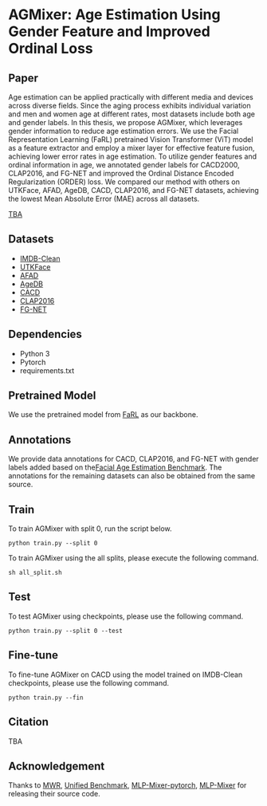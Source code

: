 # AGMixer: Age Estimation Using Gender Feature and Improved Ordinal Loss

## Paper

Age estimation can be applied practically with different media and devices across diverse fields. Since the aging process exhibits individual variation and men and women age at different rates, most datasets include both age and gender labels. In this thesis, we propose AGMixer, which leverages gender information to reduce age estimation errors.
We use the Facial Representation Learning (FaRL) pretrained Vision Transformer (ViT) model as a feature extractor and employ a mixer layer for effective feature fusion, achieving lower error rates in age estimation. To utilize gender features and ordinal information in age, we annotated gender labels for CACD2000, CLAP2016, and FG-NET and improved the Ordinal Distance Encoded Regularization (ORDER) loss. We compared our method with others on UTKFace, AFAD, AgeDB, CACD,
CLAP2016, and FG-NET datasets, achieving the lowest Mean Absolute Error (MAE)
across all datasets.

[TBA]()

## Datasets

- [IMDB-Clean](https://github.com/yiminglin-ai/imdb-clean)  
- [UTKFace](https://susanqq.github.io/UTKFace/)  
- [AFAD](https://github.com/John-niu-07/tarball)  
- [AgeDB](https://ibug.doc.ic.ac.uk/resources/agedb/)  
- [CACD](https://bcsiriuschen.github.io/CARC/)  
- [CLAP2016](https://chalearnlap.cvc.uab.cat/dataset/19/description/#)  
- [FG-NET](https://yanweifu.github.io/FG_NET_data/)  

## Dependencies

- Python 3
- Pytorch
- requirements.txt

## Pretrained Model

We use the pretrained model from [FaRL](https://github.com/FacePerceiver/FaRL) as our backbone.

## Annotations

We provide data annotations for CACD, CLAP2016, and FG-NET with gender labels added based on the[Facial Age Estimation Benchmark](https://github.com/paplhjak/Facial-Age-Estimation-Benchmark). The annotations for the remaining datasets can also be obtained from the same source.

## Train

To train AGMixer with split 0, run the script below.

```=shell
python train.py --split 0
```

To train AGMixer using the all splits, please execute the following command.

```=shell
sh all_split.sh
```

## Test

To test AGMixer using checkpoints, please use the following command.

```=shell
python train.py --split 0 --test
```

## Fine-tune

To fine-tune AGMixer on CACD using the model trained on IMDB-Clean checkpoints, please use the following command.
```=shell
python train.py --fin
```

## Citation

TBA

## Acknowledgement

Thanks to [MWR](https://github.com/nhshin-mcl/MWR?tab=readme-ov-file), [Unified Benchmark](https://github.com/paplhjak/Facial-Age-Estimation-Benchmark), [MLP-Mixer-pytorch](https://github.com/paplhjak/Facial-Age-Estimation-Benchmark), [MLP-Mixer](https://github.com/google-research/vision_transformer?tab=readme-ov-file#mlp-mixer) for releasing their source code.